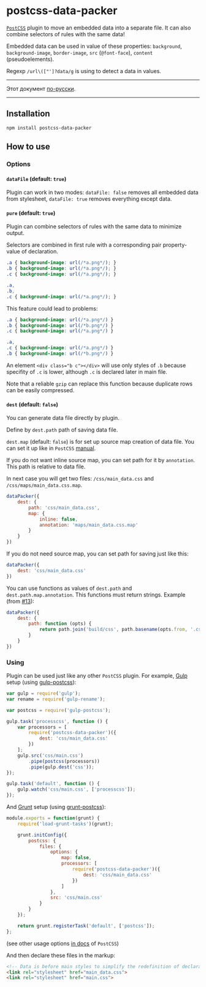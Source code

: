 # postcss-data-packer

[`PostCSS`](https://github.com/postcss/postcss) plugin to move an embedded data into a separate file. It can also combine selectors of rules with the same data!

Embedded data can be used in value of these properties: `background`, `background-image`, `border-image`, `src` (`@font-face`), `content` (pseudoelements).

Regexp `/url\(["']?data/g` is using to detect a data in values.


---

Этот документ [по-русски](https://github.com/Ser-Gen/postcss-data-packer/blob/master/README.ru.md).

---


## Installation

```
npm install postcss-data-packer
```


## How to use

### Options

#### `dataFile` (default: `true`)

Plugin can work in two modes: `dataFile: false` removes all embedded data from stylesheet, `dataFile: true` removes everything except data.


#### `pure` (default: `true`)

Plugin can combine selectors of rules with the same data to minimize output.

Selectors are combined in first rule with a corresponding pair property-value of declaration.

```css
.a { background-image: url(/*a.png*/); }
.b { background-image: url(/*a.png*/); }
.c { background-image: url(/*a.png*/); }
```
```css
.a,
.b,
.c { background-image: url(/*a.png*/); }
```

This feature could lead to problems:

```css
.a { background-image: url(/*a.png*/) }
.b { background-image: url(/*b.png*/) }
.c { background-image: url(/*a.png*/) }
```
```css
.a,
.c { background-image: url(/*a.png*/) }
.b { background-image: url(/*b.png*/) }
```

An element `<div class="b c"></div>` will use only styles of `.b` because specifity of `.c` is lower, although `.c` is declared later in main file.

Note that a reliable `gzip` can replace this function because duplicate rows can be easily compressed.


#### `dest` (default: `false`)

You can generate data file directly by plugin.

Define by `dest.path` path of saving data file.

`dest.map` (default: `false`) is for set up source map creation of data file. You can set it up like in `PostCSS` [manual](https://github.com/postcss/postcss#source-map).

If you do not want inline source map, you can set path for it by `annotation`. This path is relative to data file.

In next case you will get two files: `/css/main_data.css` and `/css/maps/main_data.css.map`.

```js
dataPacker({
	dest: {
		path: 'css/main_data.css',
		map: {
			inline: false,
			annotation: 'maps/main_data.css.map'
		}
	}
})
```

If you do not need source map, you can set path for saving just like this:

```js
dataPacker({
	dest: 'css/main_data.css'
})
```

You can use functions as values of `dest.path` and `dest.path.map.annotation`. This functions must return strings.
Example (from [#13](https://github.com/Ser-Gen/postcss-data-packer/pull/13)):

```js
dataPacker({
	dest: {
		path: function (opts) {
			return path.join('build/css', path.basename(opts.from, '.css') + '.data.css');
		}
	}
})
```


### Using

Plugin can be used just like any other `PostCSS` plugin. For example, [Gulp](https://github.com/gulpjs/gulp) setup (using [gulp-postcss](https://github.com/w0rm/gulp-postcss)):

```js
var gulp = require('gulp');
var rename = require('gulp-rename');

var postcss = require('gulp-postcss');

gulp.task('processcss', function () {
	var processors = [
		require('postcss-data-packer')({
			dest: 'css/main_data.css'
		})
	];
	gulp.src('css/main.css')
		.pipe(postcss(processors))
		.pipe(gulp.dest('css'));
});

gulp.task('default', function () {
	gulp.watch('css/main.css', ['processcss']);
});
```

And [Grunt](https://github.com/gruntjs/grunt) setup (using [grunt-postcss](https://github.com/nDmitry/grunt-postcss)):

```js
module.exports = function(grunt) {
	require('load-grunt-tasks')(grunt);

	grunt.initConfig({
		postcss: {
			files: {
				options: {
					map: false,
					processors: [
						require('postcss-data-packer')({
							dest: 'css/main_data.css'
						})
					]
				},
				src: 'css/main.css'
			}
		}
	});

	return grunt.registerTask('default', ['postcss']);
};
```

(see other usage options [in docs](https://github.com/postcss/postcss#usage) of `PostCSS`)

And then declare these files in the markup:

```html
<!-- Data is before main styles to simplify the redefinition of declarations -->
<link rel="stylesheet" href="main_data.css">
<link rel="stylesheet" href="main.css">
```
